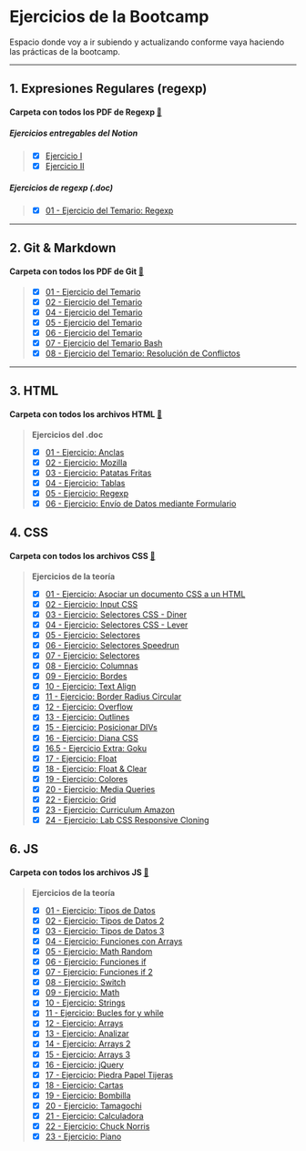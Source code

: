 # Ejercicios de la Bootcamp

Espacio donde voy a ir subiendo y actualizando conforme vaya haciendo las prácticas de la bootcamp.

---

## 1. Expresiones Regulares (regexp)

#### Carpeta con todos los PDF de Regexp [📁](</1.%20Expresiones%20regulares%20(regexp)/>)

##### Ejercicios entregables del Notion

> - [x] [Ejercicio I](</1.%20Expresiones%20regulares%20(regexp)/Expresiones%20Regulares%20Ejercicio%20I.pdf>)
> - [x] [Ejercicio II](</1.%20Expresiones%20regulares%20(regexp)/Expresiones%20Regulares%20Ejercicio%20II.pdf>)

##### Ejercicios de regexp (.doc)

> - [x] [01 - Ejercicio del Temario: Regexp](</1.%20Expresiones%20regulares%20(regexp)/Ejercicios%20de%20regexp.pdf>)

---

## 2. Git & Markdown

#### Carpeta con todos los PDF de Git [📁](/2.%20Git%20&%20Markdown/)

> - [x] [01 - Ejercicio del Temario](/2.%20Git%20&%20Markdown/Ejercicios%20-%20Temario%20Git%20Ejercicio%201%20.pdf)
> - [x] [02 - Ejercicio del Temario](/2.%20Git%20&%20Markdown/Ejercicios%20-%20Temario%20Git%20Ejercicio%202.pdf)
> - [x] [04 - Ejercicio del Temario](/2.%20Git%20&%20Markdown/Ejercicios%20-%20Temario%20Git%20Ejercicio%204.pdf)
> - [x] [05 - Ejercicio del Temario](/2.%20Git%20&%20Markdown/Ejercicios%20-%20Temario%20Git%20Ejercicio%205.pdf)
> - [x] [06 - Ejercicio del Temario](/2.%20Git%20&%20Markdown/Ejercicios%20-%20Temario%20Git%20Ejercicio%206.pdf)
> - [x] [07 - Ejercicio del Temario Bash](/2.%20Git%20&%20Markdown/Ejercicios%20-%20Temario%20Git%20Ejercicio%20de%20Git%20bash.pdf)
> - [x] [08 - Ejercicio del Temario: Resolución de Conflictos](/2.%20Git%20&%20Markdown/Ejercicios%20de%20resolución%20de%20conflictos.pdf)

---

## 3. HTML

#### Carpeta con todos los archivos HTML [📁](/3.%20HTML/)

> **Ejercicios del .doc**
>
> - [x] [01 - Ejercicio: Anclas](/3.%20HTML/Ejercicios%20doc/anclas.html)
> - [x] [02 - Ejercicio: Mozilla](/3.%20HTML/Ejercicios%20doc/mozilla.html)
> - [x] [03 - Ejercicio: Patatas Fritas](/3.%20HTML/Ejercicios%20doc/patatas_fritas.html)
> - [x] [04 - Ejercicio: Tablas](/3.%20HTML/Ejercicios%20doc/tablas.html)
> - [x] [05 - Ejercicio: Regexp](/3.%20HTML/Ejercicios%20doc/Regexp.html)
> - [x] [06 - Ejercicio: Envío de Datos mediante Formulario](/3.%20HTML/Ejercicios%20doc/Envío%20de%20datos%20mediante%20a%20un%20formulario.html)

## 4. CSS

#### Carpeta con todos los archivos CSS [📁](./4.%20CSS/)

> **Ejercicios de la teoría**
>
> - [x] [01 - Ejercicio: Asociar un documento CSS a un HTML](/4.%20CSS/1.%20Ejercicios%20de%20asociar%20un%20documento%20css%20a%20un%20html/)
> - [x] [02 - Ejercicio: Input CSS](/4.%20CSS/2.%20Input%20CSS/index.html)
> - [x] [03 - Ejercicio: Selectores CSS - Diner](/4.%20CSS/3.%20Ejercicios%20de%20selectores%20CSS%20Diner/respuestas.md)
> - [x] [04 - Ejercicio: Selectores CSS - Lever](/4.%20CSS/4.%20Ejercicios%20de%20selectores%20CSS%20Lever/respuestas.md)
> - [x] [05 - Ejercicio: Selectores](/4.%20CSS/5.%20Ejercicios%20de%20selectores/)
> - [x] [06 - Ejercicio: Selectores Speedrun](/4.%20CSS/6.%20Ejercicios%20de%20selectores%20Speedrun/respuestas.md)
> - [x] [07 - Ejercicio: Selectores](./4.%20CSS/7.%20Ejercicio%20de%20selectores/soluciones.md)
> - [x] [08 - Ejercicio: Columnas](./4.%20CSS/8.%20Ejercicio%20de%20columnas/)
> - [x] [09 - Ejercicio: Bordes](./4.%20CSS/9.%20Ejercicio%20de%20bordes/)
> - [x] [10 - Ejercicio: Text Align](./4.%20CSS/10.%20Ejercicio%20text%20align/)
> - [x] [11 - Ejercicio: Border Radius Circular](./4.%20CSS/11.%20Ejercicio%20border%20radius%20circular/)
> - [x] [12 - Ejercicio: Overflow](4.%20CSS/12.%20Ejercicio%20de%20overflow/)
> - [x] [13 - Ejercicio: Outlines](4.%20CSS/13.%20Ejercicio%20de%20outlines/)
> - [x] [15 - Ejercicio: Posicionar DIVs](4.%20CSS/15.%20Ejercicio%20posicionado%20DIVs/)
> - [x] [16 - Ejercicio: Diana CSS](4.%20CSS/16.%20Ejercicio%20diana%20css/)
> - [x] [16.5 - Ejercicio Extra: Goku](4.%20CSS/16.%20Ejercicio%20diana%20css/)
> - [x] [17 - Ejercicio: Float](4.%20CSS/17.%20Ejercicio%20float/)
> - [x] [18 - Ejercicio: Float & Clear](4.%20CSS/18.%20Ejercicio%20float%20y%20clear/)
> - [x] [19 - Ejercicio: Colores](./4.%20CSS/19.%20Ejerciocio%20de%20colores/)
> - [x] [20 - Ejercicio: Media Queries](4.%20CSS/20.%20Ejercicio%20media%20queries/)
> - [x] [22 - Ejercicio: Grid](4.%20CSS/22.%20Ejercicios%20de%20Grid/)
> - [x] [23 - Ejercicio: Curriculum Amazon](4.%20CSS/23.%20Curriculum%20Amazon/)
> - [x] [24 - Ejercicio: Lab CSS Responsive Cloning]()

## 6. JS

#### Carpeta con todos los archivos JS [📁](./6.%20JS/)

> **Ejercicios de la teoría**
>
> - [x] [01 - Ejercicio: Tipos de Datos](./6.%20JS/Ejercicios%20PDF/01-%20Tipos%20de%20datos/)
> - [x] [02 - Ejercicio: Tipos de Datos 2](./6.%20JS/Ejercicios%20PDF/02%20-%20Tipos%20de%20datos//)
> - [x] [03 - Ejercicio: Tipos de Datos 3](./6.%20JS/Ejercicios%20PDF/03%20-%20Ejercicio/)  
> - [x] [04 - Ejercicio: Funciones con Arrays](./6.%20JS/Ejercicios%20PDF/04%20-%20Ejercicio/)  
> - [x] [05 - Ejercicio: Math Random](./6.%20JS/Ejercicios%20PDF/05%20-%20Ejercicio/)  
> - [x] [06 - Ejercicio: Funciones if](6.%20JS/Ejercicios%20PDF/06%20-%20Ejercicio%20IF/)  
> - [x] [07 - Ejercicio: Funciones if 2](./6.%20JS/Ejercicios%20PDF/07%20-%20Ejercicio%20IF%20II/)  
> - [x] [08 - Ejercicio: Switch](./6.%20JS/Ejercicios%20PDF/08%20-%20Ejercicio%20Switch/)
> - [x] [09 - Ejercicio: Math](./6.%20JS/Ejercicios%20PDF/09%20-%20Ejercicio%20Math/)
> - [x] [10 - Ejercicio: Strings](./6.%20JS/Ejercicios%20PDF/10%20-%20Ejercicio%20String/)
> - [x] [11 - Ejercicio: Bucles for y while](./6.%20JS/Ejercicios%20PDF/11%20-%20Ejercicio%20Bucles%20FOR%20y%20WHILE/)
> - [x] [12 - Ejercicio: Arrays](./6.%20JS/Ejercicios%20PDF/12%20-%20Ejercicio%20Arrays/)
> - [x] [13 - Ejercicio: Analizar](./6.%20JS/Ejercicios%20PDF/13%20-Ejercicio%20analizar/)
> - [x] [14 - Ejercicio: Arrays 2](./6.%20JS/Ejercicios%20PDF/14%20-%20Ejercicio%20Arrays/)
> - [x] [15 - Ejercicio: Arrays 3](./6.%20JS/Ejercicios%20PDF/15%20-%20Ejercicio%20Arrays/)
> - [x] [16 - Ejercicio: jQuery](./6.%20JS/Ejercicios%20PDF/16%20-%20Ejercicio%20jQuery/)
> - [x] [17 - Ejercicio: Piedra Papel Tijeras](./6.%20JS/Ejercicios%20PDF/17%20-%20Piedra%20Papel%20Tijeras/)
> - [x] [18 - Ejercicio: Cartas](./6.%20JS/Ejercicios%20PDF/18%20-%20Las%20Cartas/)
> - [x] [19 - Ejercicio: Bombilla](./6.%20JS/Ejercicios%20PDF/19%20-%20Bombilla/)
> - [x] [20 - Ejercicio: Tamagochi]()
> - [x] [21 - Ejercicio: Calculadora]()
> - [x] [22 - Ejercicio: Chuck Norris]()
> - [x] [23 - Ejercicio: Piano]()
